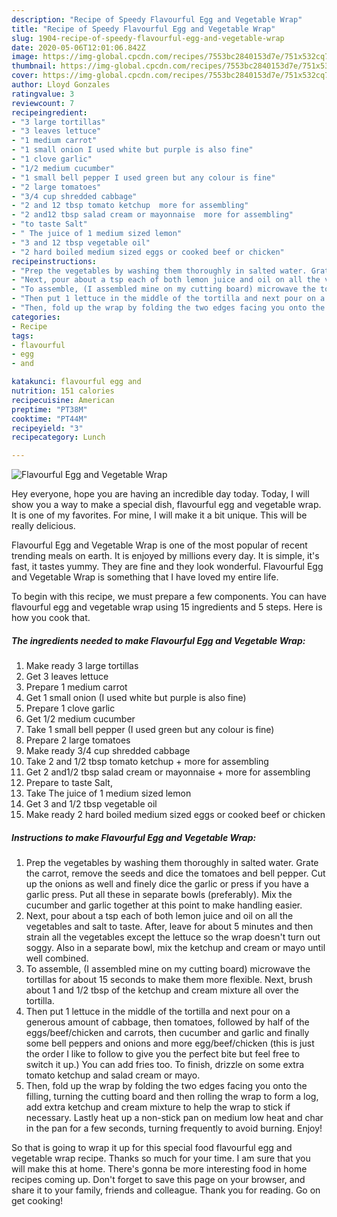 ```yaml
---
description: "Recipe of Speedy Flavourful Egg and Vegetable Wrap"
title: "Recipe of Speedy Flavourful Egg and Vegetable Wrap"
slug: 1904-recipe-of-speedy-flavourful-egg-and-vegetable-wrap
date: 2020-05-06T12:01:06.842Z
image: https://img-global.cpcdn.com/recipes/7553bc2840153d7e/751x532cq70/flavourful-egg-and-vegetable-wrap-recipe-main-photo.jpg
thumbnail: https://img-global.cpcdn.com/recipes/7553bc2840153d7e/751x532cq70/flavourful-egg-and-vegetable-wrap-recipe-main-photo.jpg
cover: https://img-global.cpcdn.com/recipes/7553bc2840153d7e/751x532cq70/flavourful-egg-and-vegetable-wrap-recipe-main-photo.jpg
author: Lloyd Gonzales
ratingvalue: 3
reviewcount: 7
recipeingredient:
- "3 large tortillas"
- "3 leaves lettuce"
- "1 medium carrot"
- "1 small onion I used white but purple is also fine"
- "1 clove garlic"
- "1/2 medium cucumber"
- "1 small bell pepper I used green but any colour is fine"
- "2 large tomatoes"
- "3/4 cup shredded cabbage"
- "2 and 12 tbsp tomato ketchup  more for assembling"
- "2 and12 tbsp salad cream or mayonnaise  more for assembling"
- "to taste Salt"
- " The juice of 1 medium sized lemon"
- "3 and 12 tbsp vegetable oil"
- "2 hard boiled medium sized eggs or cooked beef or chicken"
recipeinstructions:
- "Prep the vegetables by washing them thoroughly in salted water. Grate the carrot, remove the seeds and dice the tomatoes and bell pepper. Cut up the onions as well and finely dice the garlic or press if you have a garlic press. Put all these in separate bowls (preferably). Mix the cucumber and garlic together at this point to make handling easier."
- "Next, pour about a tsp each of both lemon juice and oil on all the vegetables and salt to taste. After, leave for about 5 minutes and then strain all the vegetables except the lettuce so the wrap doesn&#39;t turn out soggy. Also in a separate bowl, mix the ketchup and cream or mayo until well combined."
- "To assemble, (I assembled mine on my cutting board) microwave the tortillas for about 15 seconds to make them more flexible. Next, brush about 1 and 1/2 tbsp of the ketchup and cream mixture all over the tortilla."
- "Then put 1 lettuce in the middle of the tortilla and next pour on a generous amount of cabbage, then tomatoes, followed by half of the eggs/beef/chicken and carrots, then cucumber and garlic and finally some bell peppers and onions and more egg/beef/chicken (this is just the order I like to follow to give you the perfect bite but feel free to switch it up.) You can add fries too. To finish, drizzle on some extra tomato ketchup and salad cream or mayo."
- "Then, fold up the wrap by folding the two edges facing you onto the filling, turning the cutting board and then rolling the wrap to form a log, add extra ketchup and cream mixture to help the wrap to stick if necessary. Lastly heat up a non-stick pan on medium low heat and char in the pan for a few seconds, turning frequently to avoid burning. Enjoy!"
categories:
- Recipe
tags:
- flavourful
- egg
- and

katakunci: flavourful egg and 
nutrition: 151 calories
recipecuisine: American
preptime: "PT38M"
cooktime: "PT44M"
recipeyield: "3"
recipecategory: Lunch

---
```



![Flavourful Egg and Vegetable Wrap](https://img-global.cpcdn.com/recipes/7553bc2840153d7e/751x532cq70/flavourful-egg-and-vegetable-wrap-recipe-main-photo.jpg)

Hey everyone, hope you are having an incredible day today. Today, I will show you a way to make a special dish, flavourful egg and vegetable wrap. It is one of my favorites. For mine, I will make it a bit unique. This will be really delicious.

Flavourful Egg and Vegetable Wrap is one of the most popular of recent trending meals on earth. It is enjoyed by millions every day. It is simple, it's fast, it tastes yummy. They are fine and they look wonderful. Flavourful Egg and Vegetable Wrap is something that I have loved my entire life.




To begin with this recipe, we must prepare a few components. You can have flavourful egg and vegetable wrap using 15 ingredients and 5 steps. Here is how you cook that.

<!--inarticleads1-->

##### The ingredients needed to make Flavourful Egg and Vegetable Wrap:

1. Make ready 3 large tortillas
1. Get 3 leaves lettuce
1. Prepare 1 medium carrot
1. Get 1 small onion (I used white but purple is also fine)
1. Prepare 1 clove garlic
1. Get 1/2 medium cucumber
1. Take 1 small bell pepper (I used green but any colour is fine)
1. Prepare 2 large tomatoes
1. Make ready 3/4 cup shredded cabbage
1. Take 2 and 1/2 tbsp tomato ketchup + more for assembling
1. Get 2 and1/2 tbsp salad cream or mayonnaise + more for assembling
1. Prepare to taste Salt,
1. Take  The juice of 1 medium sized lemon
1. Get 3 and 1/2 tbsp vegetable oil
1. Make ready 2 hard boiled medium sized eggs or cooked beef or chicken




<!--inarticleads2-->

##### Instructions to make Flavourful Egg and Vegetable Wrap:

1. Prep the vegetables by washing them thoroughly in salted water. Grate the carrot, remove the seeds and dice the tomatoes and bell pepper. Cut up the onions as well and finely dice the garlic or press if you have a garlic press. Put all these in separate bowls (preferably). Mix the cucumber and garlic together at this point to make handling easier.
1. Next, pour about a tsp each of both lemon juice and oil on all the vegetables and salt to taste. After, leave for about 5 minutes and then strain all the vegetables except the lettuce so the wrap doesn&#39;t turn out soggy. Also in a separate bowl, mix the ketchup and cream or mayo until well combined.
1. To assemble, (I assembled mine on my cutting board) microwave the tortillas for about 15 seconds to make them more flexible. Next, brush about 1 and 1/2 tbsp of the ketchup and cream mixture all over the tortilla.
1. Then put 1 lettuce in the middle of the tortilla and next pour on a generous amount of cabbage, then tomatoes, followed by half of the eggs/beef/chicken and carrots, then cucumber and garlic and finally some bell peppers and onions and more egg/beef/chicken (this is just the order I like to follow to give you the perfect bite but feel free to switch it up.) You can add fries too. To finish, drizzle on some extra tomato ketchup and salad cream or mayo.
1. Then, fold up the wrap by folding the two edges facing you onto the filling, turning the cutting board and then rolling the wrap to form a log, add extra ketchup and cream mixture to help the wrap to stick if necessary. Lastly heat up a non-stick pan on medium low heat and char in the pan for a few seconds, turning frequently to avoid burning. Enjoy!




So that is going to wrap it up for this special food flavourful egg and vegetable wrap recipe. Thanks so much for your time. I am sure that you will make this at home. There's gonna be more interesting food in home recipes coming up. Don't forget to save this page on your browser, and share it to your family, friends and colleague. Thank you for reading. Go on get cooking!
